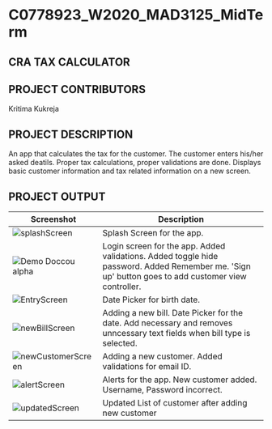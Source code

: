 # C0778923_W2020_MAD3125_MidTerm
## CRA TAX CALCULATOR

## PROJECT CONTRIBUTORS

Kritima Kukreja

## PROJECT DESCRIPTION
An app that calculates the tax for the customer. The customer enters his/her asked deatils. Proper tax calculations, proper validations are done. Displays basic customer information and tax related information on a new screen. 

## PROJECT OUTPUT
Screenshot | Description
--- | ---
<img src="https://i93.servimg.com/u/f93/18/45/29/87/splash10.png" alt="splashScreen"/> | Splash Screen for the app.
![Demo Doccou alpha](https://j.gifs.com/r8nlY2.gif) | Login screen for the app. Added validations. Added toggle hide password. Added Remember me. 'Sign up' button goes to add customer view controller.
<img src="https://i93.servimg.com/u/f93/18/45/29/87/datepi11.png" alt="EntryScreen"/> | Date Picker for birth date.
<img src="https://i93.servimg.com/u/f93/18/45/29/87/newbil10.png" alt="newBillScreen"/> | Adding a new bill. Date Picker for the date. Add necessary and removes unncessary text fields when bill type is selected.
<img src="https://i93.servimg.com/u/f93/18/45/29/87/screen10.png" alt="newCustomerScreen"/> | Adding a new customer. Added validations for email ID. 
<img src="https://i93.servimg.com/u/f93/18/45/29/87/newcus13.png" alt="alertScreen"/> | Alerts for the app. New customer added. Username, Password incorrect. 
<img src="https://i93.servimg.com/u/f93/18/45/29/87/newcus14.png" alt="updatedScreen"/> | Updated List of customer after adding new customer
